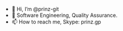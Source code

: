 - 👋 Hi, I’m @prinz-git
- 👀 Software Engineering, Quality Assurance.
- 📫 How to reach me, Skype: prinz.gp

<!---
prinz-git/prinz-git is a ✨ special ✨ repository because its `README.md` (this file) appears on your GitHub profile.
You can click the Preview link to take a look at your changes.
--->
